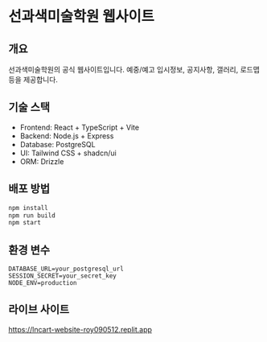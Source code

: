 # 선과색미술학원 웹사이트

## 개요
선과색미술학원의 공식 웹사이트입니다. 예중/예고 입시정보, 공지사항, 갤러리, 로드맵 등을 제공합니다.

## 기술 스택
- Frontend: React + TypeScript + Vite
- Backend: Node.js + Express
- Database: PostgreSQL
- UI: Tailwind CSS + shadcn/ui
- ORM: Drizzle

## 배포 방법
```bash
npm install
npm run build
npm start
```

## 환경 변수
```
DATABASE_URL=your_postgresql_url
SESSION_SECRET=your_secret_key
NODE_ENV=production
```

## 라이브 사이트
https://lncart-website-roy090512.replit.app